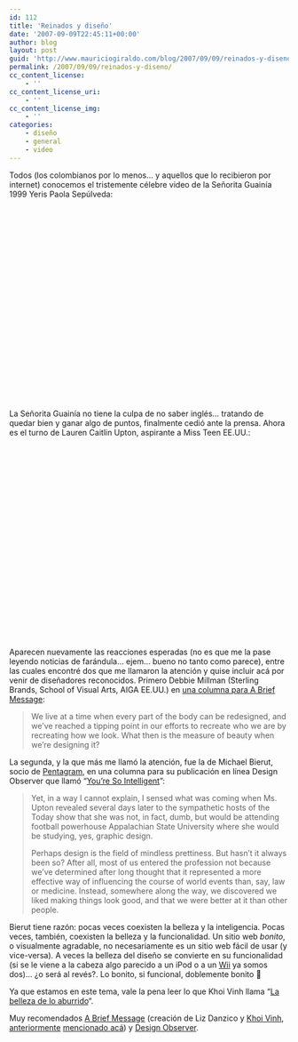 ```yaml
---
id: 112
title: 'Reinados y diseño'
date: '2007-09-09T22:45:11+00:00'
author: blog
layout: post
guid: 'http://www.mauriciogiraldo.com/blog/2007/09/09/reinados-y-diseno/'
permalink: /2007/09/09/reinados-y-diseno/
cc_content_license:
    - ''
cc_content_license_uri:
    - ''
cc_content_license_img:
    - ''
categories:
    - diseño
    - general
    - video
---
```


Todos (los colombianos por lo menos… y aquellos que lo recibieron por internet) conocemos el tristemente célebre video de la Señorita Guainía 1999 Yeris Paola Sepúlveda:

<object classid="clsid:d27cdb6e-ae6d-11cf-96b8-444553540000" codebase="http://download.macromedia.com/pub/shockwave/cabs/flash/swflash.cab#version=6,0,40,0" height="350" width="425"><param name="src" value="http://www.youtube.com/v/c--qgp-narY"></param><param name="wmode" value="transparent"></param><embed height="350" src="http://www.youtube.com/v/c--qgp-narY" type="application/x-shockwave-flash" width="425" wmode="transparent"></embed></object>

La Señorita Guainía no tiene la culpa de no saber inglés… tratando de quedar bien y ganar algo de puntos, finalmente cedió ante la prensa. Ahora es el turno de Lauren Caitlin Upton, aspirante a Miss Teen EE.UU.:

<object classid="clsid:d27cdb6e-ae6d-11cf-96b8-444553540000" codebase="http://download.macromedia.com/pub/shockwave/cabs/flash/swflash.cab#version=6,0,40,0" height="350" width="425"><param name="src" value="http://www.youtube.com/v/lj3iNxZ8Dww"></param><param name="wmode" value="transparent"></param><embed height="350" src="http://www.youtube.com/v/lj3iNxZ8Dww" type="application/x-shockwave-flash" width="425" wmode="transparent"></embed></object>

Aparecen nuevamente las reacciones esperadas (no es que me la pase leyendo noticias de farándula… ejem… bueno no tanto como parece), entre las cuales encontré dos que me llamaron la atención y quise incluir acá por venir de diseñadores reconocidos. Primero Debbie Millman (Sterling Brands, School of Visual Arts, AIGA EE.UU.) en [una columna para A Brief Message](http://www.abriefmessage.com/2007/09/06/millman/ "leer columna completa"):

> We live at a time when every part of the body can be redesigned, and we’ve reached a tipping point in our efforts to recreate who we are by recreating how we look. What then is the measure of beauty when we’re designing it?

La segunda, y la que más me llamó la atención, fue la de Michael Bierut, socio de [Pentagram](http://www.pentagram.co.uk/), en una columna para su publicación en línea Design Observer que llamó “[You’re So Intelligent](http://observatory.designobserver.com/entry.html?entry=5917 "leer columna completa")”:

> Yet, in a way I cannot explain, I sensed what was coming when Ms. Upton revealed several days later to the sympathetic hosts of the Today show that she was not, in fact, dumb, but would be attending football powerhouse Appalachian State University where she would be studying, yes, graphic design.
> 
> Perhaps design is the field of mindless prettiness. But hasn’t it always been so? After all, most of us entered the profession not because we’ve determined after long thought that it represented a more effective way of influencing the course of world events than, say, law or medicine. Instead, somewhere along the way, we discovered we liked making things look good, and that we were better at it than other people.

Bierut tiene razón: pocas veces coexisten la belleza y la inteligencia. Pocas veces, también, coexisten la belleza y la funcionalidad. Un sitio web *bonito*, o visualmente agradable, no necesariamente es un sitio web fácil de usar (y vice-versa). A veces la belleza del diseño se convierte en su funcionalidad (si se le viene a la cabeza algo parecido a un iPod o a un [Wii](http://www.mauriciogiraldo.com/blog/2007/01/30/wii-rule/ "mga/blog: Wii rule") ya somos dos)… ¿o será al revés?. Lo bonito, si funcional, doblemente bonito 🙂

Ya que estamos en este tema, vale la pena leer lo que Khoi Vinh llama “[La belleza de lo aburrido](http://www.subtraction.com/archives/2007/0906_form_of_a_bo.php "Form of… a Book about Forms!")“.

Muy recomendados [A Brief Message](http://abriefmessage.com/) (creación de Liz Danzico y [Khoi Vinh](http://www.subtraction.com/), [anteriormente](http://www.mauriciogiraldo.com/blog/2007/07/29/diseno-y-deterioro/ "mga/blog: Diseño y deterioro") [mencionado ](http://www.mauriciogiraldo.com/blog/2007/05/11/larga-vida-a-helvetica/ "mga/blog: Larga vida a Helvetica")[acá](http://www.mauriciogiraldo.com/blog/2007/04/19/la-reticula-es-tu-amiga/ "mga/blog: La retícula es tu amiga")) y [Design Observer](http://www.designobserver.com/).